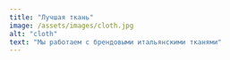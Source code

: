```yaml
---
title: "Лучшая ткань"
image: /assets/images/cloth.jpg
alt: "cloth"
text: "Мы работаем с брендовыми итальянскими тканями"
---
```

